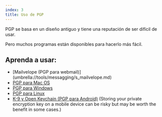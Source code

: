 ```yaml
---
index: 3
title: Uso de PGP
---
```

PGP se basa en un diseño antiguo y tiene una reputación de ser difícil de usar.

Pero muchos programas están disponibles para hacerlo más fácil.

## Aprenda a usar:

*   [Mailvelope (PGP para webmail)] (umbrella://tools/messagging/s_mailvelope.md)
*   [PGP para Mac OS](umbrella://tools/pgp/s_pgp-for-mac-os-x.md)
*   [PGP para Windows](umbrella://tools/pgp/s_pgp-for-windows.md)
*   [PGP para Linux](umbrella://tools/pgp/s_pgp-for-linux.md)
*   [K-9 y Open Keychain (PGP para Android)](umbrella://tools/encryption/s_k9-apg.md) (Storing your private encryption key on a mobile device can be risky but may be worth the benefit in some cases.)